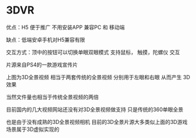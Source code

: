 # 3DVR
优点：H5 便于推广 不用安装APP  兼容PC 和 移动端

缺点：低端安卓手机对H5兼容有限

交互方式：顶中的按钮可以切换单眼双眼模式  支持鼠标， 触摸，陀螺仪 交互

片源来自PS4的一款游戏宣传片

上图为3D全景视频 相当于两套传统的全景视频 分别用于左眼和右眼 从而产生 3D效果

当然文件量也相当于传统全景视频的两倍


目前国内的几大视频网站还没有对3D全景视频做支持 只是传统的360单眼全景

也是由于没有成熟的3D全景视频相机  目前的3D全景片源大多类似上面的3D游戏场景属于3D虚拟实现的
